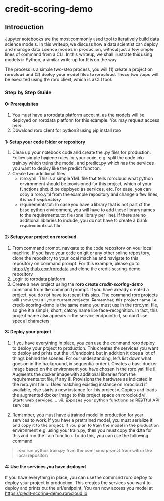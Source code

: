 # credit-scoring-demo
## Introduction
Jupyter notebooks are the most commonly used tool to iteratively build data science models.  In this writeup, we discuss how a data scientist can deploy and manage data science models in production, without just a few simple lines of command from a CLI. In this writeup, we shall illustrate this using models in Python, a similar write-up for R is on the way.

The process is a simple two-step process, you will (1) create a project on rorocloud and (2) deploy your model files to rorocloud. These two steps will be executed using the roro client, which is a CLI tool.

### Step by Step Guide

####  0: Prerequisites
1.	You must have a rorodata platform account, as the models will be deployed on rorodata platform for this example. You may request access here
2.	Download roro client for python3 using pip install roro

#### 1: Setup your code folder or repository
1.	Clean up your notebook code and create the .py files for production. Follow simple hygiene rules for your code, e.g. split the code into train.py which trains the model, and predict.py which has the services you want to deploy like the predict function. 
2.	Create two additional files
    - roro.yml: This is a simple YML file that tells rorocloud what python environment should be provisioned for this project, which of your functions should be deployed as services, etc. For ease, you can copy a roro.yml from the example repository and change a few lines, it is self-explanatory
    - requirements.txt: In case you have a library that is not part of the base python environment, you will have to add these library names to the requirements.txt file (one library per line). If there are no additional libraries to include, you do not have to create a blank requirements.txt file


#### 2: Setup your project on rorocloud
1.	From command prompt, navigate to the code repository on your local machine. If you have your code on git or any other online repository, clone the repository to your local machine and navigate to this repository on command prompt. For this example, please go to https://github.com/rorodata and clone the credit-scoring-demo repository
2.	Login to rorodata platform
3.	Create a new project using the <b>roro create *credit-scoring-demo* </b> command from the command prompt. If you have already created a project, you do not have to repeat this step. The command roro projects will show you all your current projects. Remember, this project name i.e. credit-scoring-demo is the same name you must use in the roro.yml file, so give it a simple, short, catchy name like face-recognition. In fact, this project name also appears in the service endpoint/url, so don’t use special characters

#### 3: Deploy your project
1.	If you have everything in place, you can use the command roro deploy to deploy your project to production. This creates the services you want to deploy and prints out the url/endpoint, but in addition it does a lot of things behind the scenes. For our understanding, let’s list down what goes on in the background, in sequential order
                    i.   Creates a base docker image based on the environment you have chosen in the roro.yml file
                    ii.  Augments the docker image with additional libraries from the requirements.txt file, if any
                    iii. Provisions the hardware as indicated in the roro.yml file
                    iv.  Uses matching existing instance on rorocloud if available, else starts a new instance for this project
                    v.   Copies and loads the augmented docker image to this project space on rorocloud
                    vi.  Starts web services….
                    vii. Exposes your python functions as RESTful API services.

2.	Remember, you must have a trained model in production for your services to work. If you have a pretrained model, you must serialize it and copy it to the project. If you plan to train the model in the production environment e.g. using your train.py, then you must copy the data for this and run the train function. To do this, you can use the following command 
> roro run python train.py
from the command prompt from within the local repository

#### 4: Use the services you have deployed

If you have everything in place, you can use the command roro deploy to deploy your project to production. This creates the services you want to deploy and prints out the url/endpoint. You can now access you model at https://credit-scoring-demo.rorocloud.io
